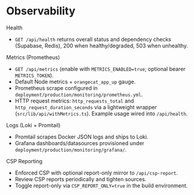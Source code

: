 # Observability

Health
- `GET /api/health` returns overall status and dependency checks (Supabase, Redis), 200 when healthy/degraded, 503 when unhealthy.

Metrics (Prometheus)
- `GET /api/metrics` (enable with `METRICS_ENABLED=true`; optional bearer `METRICS_TOKEN`).
- Default Node metrics + `orangecat_app_up` gauge.
- Prometheus scrape configured in `deployment/production/monitoring/prometheus.yml`.
 - HTTP request metrics: `http_requests_total` and `http_request_duration_seconds` via a lightweight wrapper (`src/lib/api/withMetrics.ts`). Example usage wired into `/api/health`.

Logs (Loki + Promtail)
- Promtail scrapes Docker JSON logs and ships to Loki.
- Grafana dashboards/datasources provisioned under `deployment/production/monitoring/grafana/`.

CSP Reporting
- Enforced CSP with optional report-only mirror to `/api/csp-report`.
- Review CSP reports periodically and tighten sources.
 - Toggle report-only via `CSP_REPORT_ONLY=true` in the build environment.
